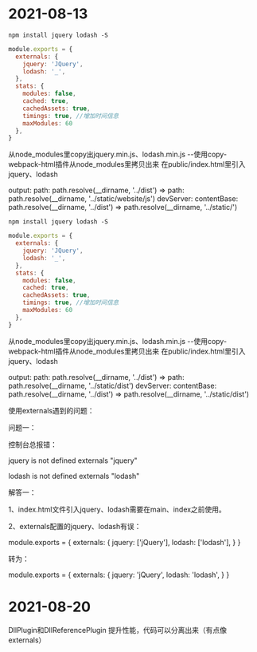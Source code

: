 # 2021-08-13
```shell
npm install jquery lodash -S
```

```js
module.exports = {
  externals: {
    jquery: 'JQuery',
    lodash: '_',
  },
  stats: {
    modules: false,
    cached: true, 
    cachedAssets: true,
    timings: true, //增加时间信息
    maxModules: 60
  },
}
```

从node_modules里copy出jquery.min.js、lodash.min.js --使用copy-webpack-html插件从node_modules里拷贝出来
在public/index.html里引入jquery、lodash

output:
path: path.resolve(__dirname, '../dist') => path: path.resolve(__dirname, '../static/website/js')
devServer:
contentBase: path.resolve(__dirname, '../dist') => path.resolve(__dirname, '../static/')

```shell
npm install jquery lodash -S
```

```js
module.exports = {
  externals: {
    jquery: 'JQuery',
    lodash: '_',
  },
  stats: {
    modules: false,
    cached: true, 
    cachedAssets: true,
    timings: true, //增加时间信息
    maxModules: 60
  },
}
```

从node_modules里copy出jquery.min.js、lodash.min.js --使用copy-webpack-html插件从node_modules里拷贝出来
在public/index.html里引入jquery、lodash

output:
path: path.resolve(__dirname, '../dist') => path: path.resolve(__dirname, '../static/dist')
devServer:
contentBase: path.resolve(__dirname, '../dist') => path.resolve(__dirname, '../static/dist')

使用externals遇到的问题：

问题一：

控制台总报错：

jquery is not defined
externals "jquery"

lodash is not defined
externals "lodash"

解答一：

1、index.html文件引入jquery、lodash需要在main、index之前使用。

2、externals配置的jquery、lodash有误：

module.exports = {
  externals: {
    jquery: ['jQuery'],
    lodash: ['lodash'],
  }
}

转为：

module.exports = {
  externals: {
    jquery: 'jQuery',
    lodash: 'lodash',
  }
}

# 2021-08-20
DllPlugin和DllReferencePlugin
提升性能，代码可以分离出来（有点像externals）
